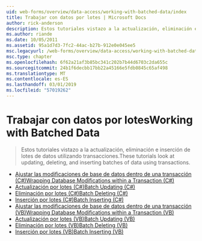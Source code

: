 ```yaml
---
uid: web-forms/overview/data-access/working-with-batched-data/index
title: Trabajar con datos por lotes | Microsoft Docs
author: rick-anderson
description: Estos tutoriales vistazo a la actualización, eliminación e inserción de lotes de datos utilizando transacciones.
ms.author: riande
ms.date: 10/05/2011
ms.assetid: 95a1d7d3-7fc2-44ac-b27b-912e0e045ee5
msc.legacyurl: /web-forms/overview/data-access/working-with-batched-data
msc.type: chapter
ms.openlocfilehash: 6f62a21af3b85bc341c202b7b44d6703c2da655c
ms.sourcegitcommit: 24b1f6decbb17bb22a45166e5fdb0845c65af498
ms.translationtype: MT
ms.contentlocale: es-ES
ms.lasthandoff: 03/01/2019
ms.locfileid: "57019262"
---
```

<a name="working-with-batched-data"></a><span data-ttu-id="d2980-103">Trabajar con datos por lotes</span><span class="sxs-lookup"><span data-stu-id="d2980-103">Working with Batched Data</span></span>
====================
> <span data-ttu-id="d2980-104">Estos tutoriales vistazo a la actualización, eliminación e inserción de lotes de datos utilizando transacciones.</span><span class="sxs-lookup"><span data-stu-id="d2980-104">These tutorials look at updating, deleting, and inserting batches of data using transactions.</span></span>


- [<span data-ttu-id="d2980-105">Ajustar las modificaciones de base de datos dentro de una transacción (C#)</span><span class="sxs-lookup"><span data-stu-id="d2980-105">Wrapping Database Modifications within a Transaction (C#)</span></span>](wrapping-database-modifications-within-a-transaction-cs.md)
- [<span data-ttu-id="d2980-106">Actualización por lotes (C#)</span><span class="sxs-lookup"><span data-stu-id="d2980-106">Batch Updating (C#)</span></span>](batch-updating-cs.md)
- [<span data-ttu-id="d2980-107">Eliminación por lotes (C#)</span><span class="sxs-lookup"><span data-stu-id="d2980-107">Batch Deleting (C#)</span></span>](batch-deleting-cs.md)
- [<span data-ttu-id="d2980-108">Inserción por lotes (C#)</span><span class="sxs-lookup"><span data-stu-id="d2980-108">Batch Inserting (C#)</span></span>](batch-inserting-cs.md)
- [<span data-ttu-id="d2980-109">Ajustar las modificaciones de base de datos dentro de una transacción (VB)</span><span class="sxs-lookup"><span data-stu-id="d2980-109">Wrapping Database Modifications within a Transaction (VB)</span></span>](wrapping-database-modifications-within-a-transaction-vb.md)
- [<span data-ttu-id="d2980-110">Actualización por lotes (VB)</span><span class="sxs-lookup"><span data-stu-id="d2980-110">Batch Updating (VB)</span></span>](batch-updating-vb.md)
- [<span data-ttu-id="d2980-111">Eliminación por lotes (VB)</span><span class="sxs-lookup"><span data-stu-id="d2980-111">Batch Deleting (VB)</span></span>](batch-deleting-vb.md)
- [<span data-ttu-id="d2980-112">Inserción por lotes (VB)</span><span class="sxs-lookup"><span data-stu-id="d2980-112">Batch Inserting (VB)</span></span>](batch-inserting-vb.md)
